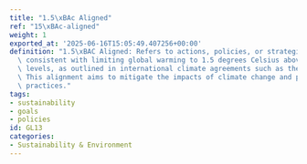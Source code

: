 ```yaml
---
title: "1.5\xBAc Aligned"
ref: "15\xBAc-aligned"
weight: 1
exported_at: '2025-06-16T15:05:49.407256+00:00'
definition: "1.5\xBAC Aligned: Refers to actions, policies, or strategies that are\
  \ consistent with limiting global warming to 1.5 degrees Celsius above pre-industrial\
  \ levels, as outlined in international climate agreements such as the Paris Agreement.\
  \ This alignment aims to mitigate the impacts of climate change and promote sustainable\
  \ practices."
tags:
- sustainability
- goals
- policies
id: GL13
categories:
- Sustainability & Environment
---
```


